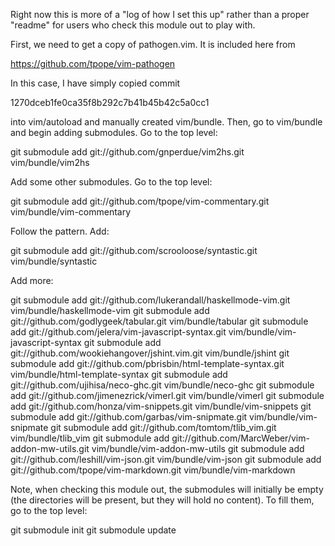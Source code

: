 Right now this is more of a "log of how I set this up" rather than a 
proper "readme" for users who check this module out to play with.

First, we need to get a copy of pathogen.vim. It is included here from

  https://github.com/tpope/vim-pathogen

In this case, I have simply copied commit 

  1270dceb1fe0ca35f8b292c7b41b45b42c5a0cc1

into vim/autoload and manually created vim/bundle. Then, go to vim/bundle
and begin adding submodules. Go to the top level:

  git submodule add git://github.com/gnperdue/vim2hs.git vim/bundle/vim2hs

Add some other submodules. Go to the top level:

  git submodule add git://github.com/tpope/vim-commentary.git vim/bundle/vim-commentary

Follow the pattern. Add:

  git submodule add git://github.com/scrooloose/syntastic.git vim/bundle/syntastic

Add more:

  git submodule add git://github.com/lukerandall/haskellmode-vim.git vim/bundle/haskellmode-vim
  git submodule add git://github.com/godlygeek/tabular.git vim/bundle/tabular
  git submodule add git://github.com/jelera/vim-javascript-syntax.git vim/bundle/vim-javascript-syntax
  git submodule add git://github.com/wookiehangover/jshint.vim.git vim/bundle/jshint
  git submodule add git://github.com/pbrisbin/html-template-syntax.git vim/bundle/html-template-syntax
  git submodule add git://github.com/ujihisa/neco-ghc.git vim/bundle/neco-ghc
  git submodule add git://github.com/jimenezrick/vimerl.git vim/bundle/vimerl
  git submodule add git://github.com/honza/vim-snippets.git vim/bundle/vim-snippets
  git submodule add git://github.com/garbas/vim-snipmate.git vim/bundle/vim-snipmate
  git submodule add git://github.com/tomtom/tlib_vim.git vim/bundle/tlib_vim
  git submodule add git://github.com/MarcWeber/vim-addon-mw-utils.git vim/bundle/vim-addon-mw-utils
  git submodule add git://github.com/leshill/vim-json.git vim/bundle/vim-json
  git submodule add git://github.com/tpope/vim-markdown.git vim/bundle/vim-markdown

Note, when checking this module out, the submodules will initially be empty (the 
directories will be present, but they will hold no content). To fill them, go to the 
top level:

  git submodule init
  git submodule update



